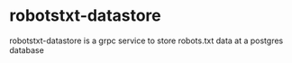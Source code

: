 # robotstxt-datastore
robotstxt-datastore is a grpc service to store robots.txt data at a postgres database
